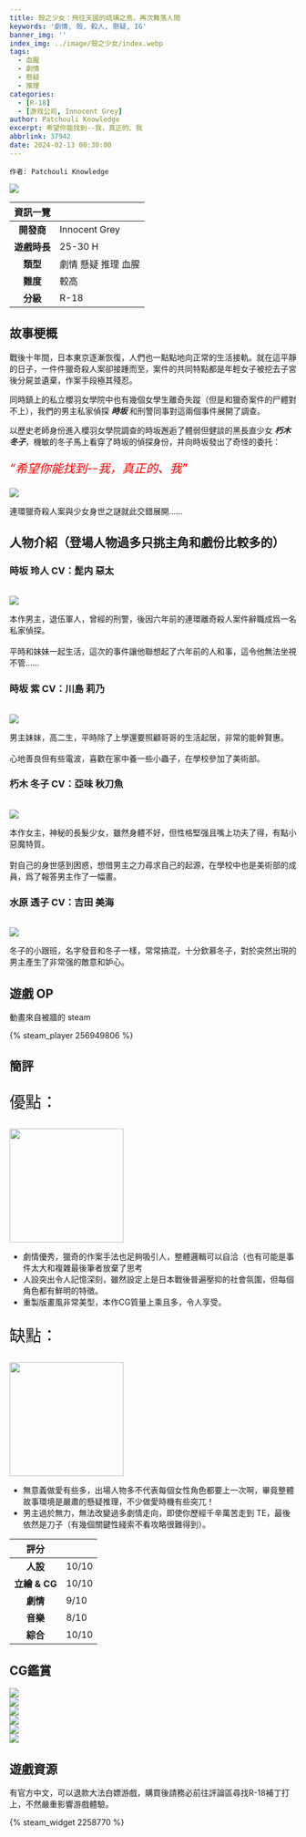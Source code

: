 ```yaml
---
title: 殼之少女：飛往天國的琉璃之鳥，再次舞落人間
keywords: '劇情, 殼, 殺人, 懸疑, IG'
banner_img: ''
index_img: ../image/殼之少女/index.webp
tags:
  - 血腥
  - 劇情
  - 懸疑
  - 推理
categories:
  - [R-18]
  - [游戏公司, Innocent Grey]
author: Patchouli Knowledge
excerpt: 希望你能找到--我，真正的、我
abbrlink: 37942
date: 2024-02-13 00:30:00
---
```


`作者: Patchouli Knowledge`

<style>
.heimu {
    display: inline-block;
    background-color: #25252533;
    color: transparent;
    text-shadow: none;
    border-radius: 8px;
    padding: 4px 8px;
    transition: all ease .2s;
}
.heimu:hover, .heimu:active,
.heimu:hover .heimu, .heimu:active .heimu {
    color: white !important;
}
.heimu:hover a, a:hover .heimu,
.heimu:active a, a:active .heimu {
    color: lightblue !important;
}
.heimu:hover .new, .heimu .new:hover, .new:hover .heimu,
.heimu:active .new, .heimu .new:active, .new:active .heimu {
    color: #BA0000 !important;
}
</style>

<style>
.BIGNAME
{
font-size:40px;
font-weight:bolder;
font-family:serif
}
</style>

<style>
.CV
{
font-size:30px;
font-weight:bolder;
font-family:serif
}
</style>

![](../image/殼之少女/post.jpg)

| 資訊一覽     |                  |
|:--------:|:---------------- |
| **開發商**  | Innocent Grey |
| **遊戲時長** |25-30 H          |
| **類型**   | 劇情 懸疑 推理 血腥     |
| **難度**   | 較高            |
| **分級**   | R-18             |


## 故事梗概

戰後十年間，日本東京逐漸恢復，人們也一點點地向正常的生活接軌。就在這平靜的日子，一件件獵奇殺人案卻接踵而至，案件的共同特點都是年輕女子被挖去子宮後分屍並遺棄，作案手段極其殘忍。

同時鎮上的私立櫻羽女學院中也有幾個女學生離奇失蹤（但是和獵奇案件的尸體對不上），我們的男主私家偵探 ***時坂*** 和刑警同事對這兩個事件展開了調查。

以歷史老師身份進入櫻羽女學院調查的時坂邂逅了體弱但健談的黑長直少女 ***朽木冬子***，機敏的冬子馬上看穿了時坂的偵探身份，并向時坂發出了奇怪的委托：

<p class="text-center" style="font-size: 150%">
  <span style="color:red;"   ><i>“希望你能找到--我，真正的、我”</i></span><br>
</p>

![](../image/殼之少女/cg0.webp)

連環獵奇殺人案與少女身世之謎就此交錯展開……

## 人物介紹（登場人物過多只挑主角和戲份比較多的）

### 時坂 玲人 CV：髭内 惡太
<br>
<div class="row">
<div class="col-4">
<img class="bg-transparent" src="../image/殼之少女/shell_cha01a.webp" style="max-height:500px"/>
</div>
<div class="col-8">
<p>
本作男主，退伍軍人，曾經的刑警，後因六年前的連環離奇殺人案件辭職成爲一名私家偵探。<br><br>平時和妹妹一起生活，這次的事件讓他聯想起了六年前的人和事，這令他無法坐視不管……
</p>
</div>
</div>

###  時坂 紫 CV：川島 莉乃
<br>
<div class="row">
<div class="col-4">
<img class="bg-transparent" src="../image/殼之少女/shell_cha020a.webp" style="max-height:500px"/>
</div>
<div class="col-8">
<p>
男主妹妹，高二生，平時除了上學還要照顧哥哥的生活起居，非常的能幹賢惠。<br><br>心地善良但有些電波，喜歡在家中養一些小蟲子，在學校參加了美術部。
</p>
</div>
</div>

###  朽木 冬子 CV：亞味 秋刀魚
<br>
<div class="row">
<div class="col-4">
<img class="bg-transparent" src="../image/殼之少女/shell_cha030a.webp" style="max-height:500px"/>
</div>
<div class="col-8">
<p>
本作女主，神秘的長髮少女，雖然身體不好，但性格堅强且嘴上功夫了得，有點小惡魔特質。<br><br>對自己的身世感到困惑，想借男主之力尋求自己的起源，在學校中也是美術部的成員，爲了報答男主作了一幅畫。
</p>
</div>
</div>

###  水原 透子 CV：吉田 美海
<br>
<div class="row">
<div class="col-4">
<img class="bg-transparent" src="../image/殼之少女/shell_cha040a.webp" style="max-height:500px"/>
</div>
<div class="col-8">
<p>
冬子的小跟班，名字發音和冬子一樣，常常搞混，十分欽慕冬子，對於突然出現的男主產生了非常强的敵意和妒心。
</p>
</div>
</div>

## 遊戲 OP

動畫來自被牆的 steam

{% steam_player 256949806 %}

## 簡評


<div class="row align-items-center">
  <p class="col" style="font-size:200%;">優點：</p>
  <img class="align-right ml-auto bg-transparent" width="200px" src="../image/Atri/yes.webp" alt=""></img>
</div>

 * 劇情優秀，獵奇的作案手法也足夠吸引人，整體邏輯可以自洽（也有可能是事件太大和複雜最後筆者放棄了思考
 * 人設突出令人記憶深刻，雖然設定上是日本戰後普遍壓抑的社會氛圍，但每個角色都有鮮明的特徵。
 * 重製版畫風非常美型，本作CG質量上乘且多，令人享受。
 
<div class="row align-items-center">
  <p class="col" style="font-size:200%;">缺點：</p>
  <img class="align-right ml-auto bg-transparent" width="200px" src="../image/Atri/no.webp" alt=""></img>
</div>

 * 無意義做愛有些多，出場人物多不代表每個女性角色都要上一次啊，畢竟整體故事環境是嚴肅的懸疑推理，不少做愛時機有些突兀！
 * 男主過於無力，無法改變過多劇情走向，即使你歷經千辛萬苦走到 TE，最後依然是刀子（有幾個關鍵性綫索不看攻略很難得到）。


| 評分        |      |
|:---------:|:----- |
| **人設**    | 10/10 |
| **立繪 & CG** | 10/10 |
| **劇情**    | 9/10 |
| **音樂**    | 8/10 |
| **綜合**    | 10/10 |



## CG鑑賞

<div class="row">
  <div class="col-6 col-lg-6 my-1 mx-0"><img class="img-fluid" src="../image/殼之少女/cg1.webp" class="" loading=lazy/></div>
  <div class="col-6 col-lg-6 my-1 mx-0"><img class="img-fluid" src="../image/殼之少女/cg2.webp" class="" loading=lazy/></div>
  <div class="col-6 col-lg-6 my-1 mx-0"><img class="img-fluid" src="../image/殼之少女/cg3.webp" class="" loading=lazy/></div>
  <div class="col-6 col-lg-6 my-1 mx-0"><img class="img-fluid" src="../image/殼之少女/cg4.webp" class="" loading=lazy/></div>
  <div class="col-6 col-lg-6 my-1 mx-0"><img class="img-fluid" src="../image/殼之少女/cg5.webp" class="" loading=lazy/></div>
  <div class="col-6 col-lg-6 my-1 mx-0"><img class="img-fluid" src="../image/殼之少女/cg6.webp" class="" loading=lazy/></div>
</div>

## 遊戲資源

有官方中文，可以退款大法白嫖游戲，購買後請務必前往評論區尋找R-18補丁打上，不然嚴重影響游戲體驗。

{% steam_widget 2258770 %}

<script>
  document.addEventListener("DOMContentLoaded", function(){
    let pclefts = document.querySelectorAll('.pc-left');
    pclefts.forEach((el) => {
      el.addEventListener('touchstart', function(){
        el.classList.add('touch');
      })
      el.addEventListener('touchend', function(){
        el.classList.remove('touch');
      })
    });
    //setTimeout(() => document.documentElement.setAttribute('data-user-color-scheme', 'light'), 1000)
  })
</script>

<style>
/* body {
    background: url('../image/殼之少女/back.webp') no-repeat fixed center;
    background-size: cover;
}
#banner {
    background: url('')!important;
    background-color: transparent!important;
} */
/* #toc {
     background-color: rgba(0,0,0,0.5);
     padding: 20px 10px 20px 20px;
     border-radius: 10px;
}
.mask.flex-center {
	background-color: transparent!important;
} */
</style>
<script>
window.addEventListener('DOMContentLoaded', function() {

});
</script>